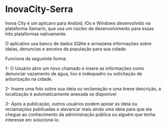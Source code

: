 # InovaCity-Serra

Inova City é um aplicavo para Andoid, IOs e Windows desenvolvido na plataforma Xamarin, que usa um núcleo de desenvolvimento para essas três plataformas nativamente.

O aplicativo usa banco de dados SQlite e armazena informações sobre idaias, denuncias e anceios da população para sua cidade.

Funciona da seguninte forma:

1- O Usuário abre um novo chamado e insere as informações como denunciar vazamento de àgua, lixo e indequadro ou solicitação de arborização na cidade.

2- Insere uma foto sobre sua ideia ou reclamação e uma breve descrição, a localização é automaticamente anexada se disponível

3- Após a publicação, outros usuários podem apoiar as ideia ou reclamações publicadas e alavancar mais ainda uma ideia para que ela chegue ao conhecimento da administração pública ou alguém que tenha interesse em solucioná-lo.
